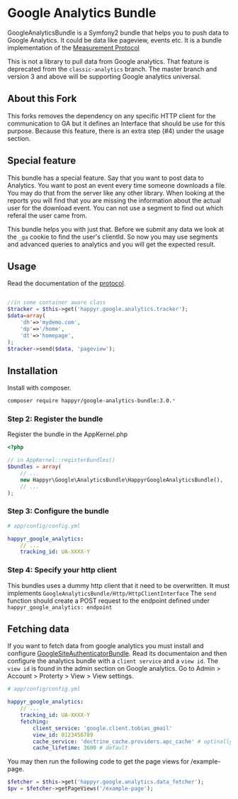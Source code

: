 Google Analytics Bundle
=======================

GoogleAnalyticsBundle is a Symfony2 bundle that helps you to push data to Google Analytics.
It could be data like pageview, events etc. It is a bundle implementation of
the [Measurement Protocol][devguide]

This is not a library to pull data from Google analytics. That feature is deprecated from the `classic-analytics` branch.
The master branch and version 3 and above will be supporting Google analytics universal.

## About this Fork

This forks removes the dependency on any specific HTTP client for the communication to GA but it defines an Interface that should be use for this purpose. Because this feature, there is an extra step (#4) under the usage section. 

## Special feature

This bundle has a special feature. Say that you want to post data to Analytics. You want to post an event every time someone downloads a file. You may do that from the server like any other library. When looking at the reports you will find that you are missing the information about the actual user for the download event. You can not use a segment to find out which referal the user came from. 

This bundle helps you with just that. Before we submit any data we look at the `_ga` cookie to find the user's clientId. So now you may use segments and advanced queries to analytics and you will get the expected result. 

## Usage

Read the documentation of the [protocol][devguide].

``` php

//in some container aware class
$tracker = $this->get('happyr.google.analytics.tracker');
$data=array(
    'dh'=>'mydemo.com',
    'dp'=>'/home',
    'dt'=>'homepage',
);
$tracker->send($data, 'pageview');

```

## Installation

Install with composer.


``` bash
composer require happyr/google-analytics-bundle:3.0.*
```

### Step 2: Register the bundle

Register the bundle in the AppKernel.php

```php
<?php

// in AppKernel::registerBundles()
$bundles = array(
    // ...
    new Happyr\Google\AnalyticsBundle\HappyrGoogleAnalyticsBundle(),
    // ...
);
```

### Step 3: Configure the bundle

``` yaml
# app/config/config.yml

happyr_google_analytics:
    // ...
    tracking_id: UA-XXXX-Y
```

### Step 4: Specify your http client

This bundles uses a dummy http client that it need to be overwritten. It must implements `GoogleAnalyticsBundle/Http/HttpClientInterface`
The `send` function should create a POST request to the endpoint defined under `happyr_google_analytics: endpoint`


## Fetching data

If you want to fetch data from google analytics you must install and configure [GoogleSiteAuthenticatorBundle][siteAuth]. Read its documentaion and then configure the analytics bundle with a `client service` and a `view id`. The `view id` is found in the admin section on Google analytics. Go to Admin > Account > Proterty > View > View settings. 

``` yaml
# app/config/config.yml

happyr_google_analytics:
    // ...
    tracking_id: UA-XXXX-Y
    fetching:
        client_service: 'google.client.tobias_gmail'
        view_id: 0123456789
        cache_service: 'doctrine_cache.providers.apc_cache' # optinally a cache service
        cache_lifetime: 3600 # default
```

You may then run the following code to get the page views for /example-page.

``` php
$fetcher = $this->get('happyr.google.analytics.data_fetcher');
$pv = $fetcher->getPageViews('/example-page');
```


[devguide]: https://developers.google.com/analytics/devguides/collection/protocol/v1/devguide
[siteAuth]: https://github.com/Happyr/GoogleSiteAuthenticatorBundle
